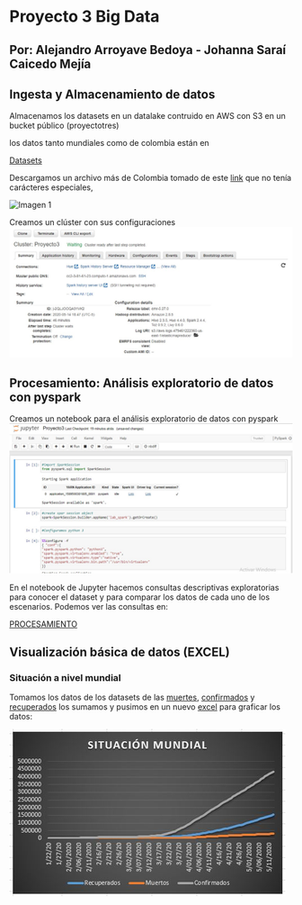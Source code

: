 # Proyecto 3 Big Data
## Por: Alejandro Arroyave Bedoya - Johanna Saraí Caicedo Mejía
## Ingesta y Almacenamiento de datos

Almacenamos los datasets en un datalake contruido en AWS con S3 en un bucket público (proyectotres)

los datos tanto mundiales como de colombia están en 

[Datasets](https://github.com/jscaicedom/TETProyecto3/tree/master/Datasets)

Descargamos un archivo más de Colombia tomado de este [link](https://www.datos.gov.co/Salud-y-Protecci-n-Social/Casos-positivos-de-COVID-19-en-Colombia/gt2j-8ykr/data) que no tenía carácteres especiales, 

![Imagen 1](https://github.com/jscaicedom/TETProyecto3/blob/master/Imagenes/Anotaci%C3%B3n%202020-05-14%20185002.jpg)

Creamos un clúster con sus configuraciones
![Cluster](https://github.com/jscaicedom/TETProyecto3/blob/master/Imagenes/Cluster.jpg)

## Procesamiento: Análisis exploratorio de datos con pyspark

Creamos un notebook para el análisis exploratorio de datos con pyspark
![Notebook](https://github.com/jscaicedom/TETProyecto3/blob/master/Imagenes/Jupyter.jpg)

En el notebook de Jupyter hacemos consultas descriptivas exploratorias para conocer el dataset y para comparar los datos de cada uno de los escenarios. Podemos ver las consultas en:

[PROCESAMIENTO](https://github.com/jscaicedom/TETProyecto3/blob/master/Proyecto3.ipynb)

## Visualización básica de datos (EXCEL)

### Situación a nivel mundial

Tomamos los datos de los datasets de las [muertes](https://github.com/jscaicedom/TETProyecto3/blob/master/Datasets/Mundial/time_series_covid19_deaths_global_iso3_regions.csv), [confirmados](https://github.com/jscaicedom/TETProyecto3/blob/master/Datasets/Mundial/time_series_covid19_confirmed_global_iso3_regions.csv) y [recuperados](https://github.com/jscaicedom/TETProyecto3/blob/master/Datasets/Mundial/time_series_covid19_recovered_global_iso3_regions.csv)
los sumamos y pusimos en un nuevo [excel](https://github.com/jscaicedom/TETProyecto3/blob/master/SituacionMundial.xlsx) para graficar los datos:

![situacion mundial](https://github.com/jscaicedom/TETProyecto3/blob/master/Imagenes/smundial.JPG)



